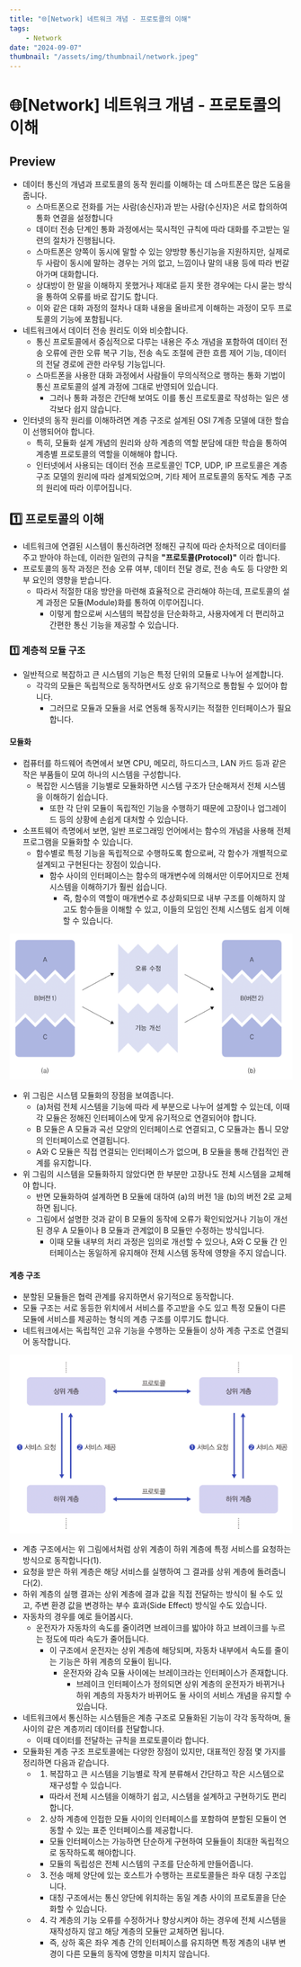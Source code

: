 ```yaml
---
title: "🌐[Network] 네트워크 개념 - 프로토콜의 이해"
tags:
    - Network
date: "2024-09-07"
thumbnail: "/assets/img/thumbnail/network.jpeg"
---
```


# 🌐[Network] 네트워크 개념 - 프로토콜의 이해

## Preview
- 데이터 통신의 개념과 프로토콜의 동작 원리를 이해하는 데 스마트폰은 많은 도움을 줍니다.
    - 스마트폰으로 전화를 거는 사람(송신자)과 받는 사람(수신자)은 서로 합의하여 통화 연결을 설정합니다
    - 데이터 전송 단계인 통화 과정에서는 묵시적인 규칙에 따라 대화를 주고받는 일련의 절차가 진행됩니다.
    - 스마트폰은 양쪽이 동시에 말할 수 있는 양방향 통신기능을 지원하지만, 실제로 두 사람이 동시에 말하는 경우는 거의 없고, 느낌이나 말의 내용 등에 따라 번갈아가며 대화합니다.
    - 상대방이 한 말을 이해하지 못했거나 제대로 듣지 못한 경우에는 다시 묻는 방식을 통하여 오류를 바로 잡기도 합니다.
    - 이와 같은 대화 과정의 절차나 대화 내용을 올바르게 이해하는 과정이 모두 프로토콜의 기능에 포함됩니다.
- 네트워크에서 데이터 전송 원리도 이와 비슷합니다.
    - 통신 프로토콜에서 중심적으로 다루는 내용은 주소 개념을 포함하여 데이터 전송 오류에 관한 오류 복구 기능, 전송 속도 조절에 관한 흐름 제어 기능, 데이터의 전달 경로에 관한 라우팅 기능입니다.
    - 스마트폰을 사용한 대화 과정에서 사람들이 무의식적으로 행하는 통화 기법이 통신 프로토콜의 설계 과정에 그대로 반영되어 있습니다.
        - 그러나 통화 과정은 간단해 보여도 이를 통신 프로토콜로 작성하는 일은 생각보다 쉽지 않습니다.
- 인터넷의 동작 원리를 이해하려면 계층 구조로 설계된 OSI 7계층 모델에 대한 할습이 선행되어야 합니다.
    - 특히, 모듈화 설계 개념의 원리와 상하 계층의 역할 분담에 대한 학습을 통하여 계층별 프로토콜의 역할을 이해해야 합니다.
    - 인터넷에서 사용되는 데이터 전송 프로토콜인 TCP, UDP, IP 프로토콜은 계층 구조 모델의 원리에 따라 설계되었으며, 기타 제어 프로토콜의 동작도 계층 구조의 원리에 따라 이루어집니다.

## 1️⃣ 프로토콜의 이해
- 네트워크에 연결된 시스템이 통신하려면 정해진 규칙에 따라 순차적으로 데이터를 주고 받아야 하는데, 이러한 일련의 규칙을 **"프로토콜(Protocol)"** 이라 합니다.
- 프로토콜의 동작 과정은 전송 오류 여부, 데이터 전달 경로, 전송 속도 등 다양한 외부 요인의 영향을 받습니다.
    - 따라서 적절한 대응 방안을 마련해 효율적으로 관리해야 하는데, 프로토콜의 설계 과정은 모듈(Module)화를 통하여 이루어집니다.
        - 이렇게 함으로써 시스템의 복잡성을 단순화하고, 사용자에게 더 편리하고 간편한 통신 기능을 제공할 수 있습니다.

### 1️⃣ 계층적 모듈 구조
- 일반적으로 복잡하고 큰 시스템의 기능은 특정 단위의 모듈로 나누어 설계합니다.
    - 각각의 모듈은 독립적으로 동작하면서도 상호 유기적으로 통합될 수 있어야 합니다.
        - 그러므로 모듈과 모듈을 서로 연동해 동작시키는 적절한 인터페이스가 필요합니다.

#### 모듈화
- 컴퓨터를 하드웨어 측면에서 보면 CPU, 메모리, 하드디스크, LAN 카드 등과 같은 작은 부품들이 모여 하나의 시스템을 구성합니다.
    - 복잡한 시스템을 기능별로 모듈화하면 시스템 구조가 단순해져서 전체 시스템을 이해하기 쉽습니다.
        - 또한 각 단위 모듈이 독립적인 기능을 수행하기 때문에 고장이나 업그레이드 등의 상황에 손쉽게 대처할 수 있습니다.
- 소프트웨어 측명에서 보면, 일반 프로그래밍 언어에서는 함수의 개념을 사용해 전체 프로그램을 모듈화할 수 있습니다.
    - 함수별로 특정 기능을 독립적으로 수행하도록 함으로써, 각 함수가 개별적으로 설계되고 구현된다는 장점이 있습니다.
        - 함수 사이의 인터페이스는 함수의 매개변수에 의해서만 이루어지므로 전체 시스템을 이해하기가 훨씬 쉽습니다.
            - 즉, 함수의 역할이 매개변수로 추상화되므로 내부 구조를 이해하지 않고도 함수들을 이해할 수 있고, 이들의 모임인 전체 시스템도 쉽게 이해할 수 있습니다.

<img src = "https://github.com/devKobe24/images2/blob/main/network/network-moularization.png?raw=true">

- 위 그림은 시스템 모듈화의 장점을 보여줍니다.
    - (a)처럼 전체 시스템을 기능에 따라 세 부분으로 나누어 설계할 수 있는데, 이때 각 모듈은 정해진 인터페이스에 맞게 유기적으로 연결되어야 합니다.
    - B 모듈은 A 모듈과 곡선 모양의 인터페이스로 연결되고, C 모듈과는 톱니 모양의 인터페이스로 연결됩니다.
    - A와 C 모듈은 직접 연결되는 인터페이스가 없으며, B 모듈을 통해 간접적인 관계를 유지합니다.
- 위 그림의 시스템을 모듈화하지 않았다면 한 부분만 고장나도 전체 시스템을 교체해야 합니다.
    - 반면 모듈화하여 설계하면 B 모듈에 대하여 (a)의 버전 1을 (b)의 버전 2로 교체하면 됩니다.
    - 그림에서 설명한 것과 같이 B 모듈의 동작에 오류가 확인되었거나 기능이 개선된 경우 A 모듈이나 B 모듈과 관계없이 B 모듈만 수정하는 방식입니다.
        - 이때 모듈 내부의 처리 과정은 임의로 개선할 수 있으나, A와 C 모듈 간 인터페이스는 동일하게 유지해야 전체 시스템 동작에 영향을 주지 않습니다.

#### 계층 구조
- 분할된 모듈들은 협력 관계를 유지하면서 유기적으로 동작합니다.
- 모듈 구조는 서로 동등한 위치에서 서비스를 주고받을 수도 있고 특정 모듈이 다른 모듈에 서비스를 제공하는 형식의 계층 구조를 이루기도 합니다.
- 네트워크에서는 독립적인 고유 기능을 수행하는 모듈들이 상하 계층 구조로 연결되어 동작합니다.

<img src = "https://github.com/devKobe24/images2/blob/main/network/hierarchy.png?raw=true">

- 계층 구조에서는 위 그림에서처럼 상위 계층이 하위 계층에 특정 서비스를 요청하는 방식으로 동작합니다(1).
- 요청을 받은 하위 계층은 해당 서비스를 실행하여 그 결과를 상위 계층에 돌려줍니다(2).
- 하위 계층의 실행 결과는 상위 계층에 결과 값을 직접 전달하는 방식이 될 수도 있고, 주변 환경 값을 변경하는 부수 효과(Side Effect) 방식일 수도 있습니다.
- 자동차의 경우를 예로 들어봅시다.
    - 운전자가 자동차의 속도를 줄이려면 브레이크를 밟아야 하고 브레이크를 누르는 정도에 따라 속도가 줄어듭니다.
        - 이 구조에서 운전자는 상위 계층에 해당되며, 자동차 내부에서 속도를 줄이는 기능은 하위 계층의 모듈이 됩니다.
            - 운전자와 감속 모듈 사이에는 브레이크라는 인터페이스가 존재합니다.
                - 브레이크 인터페이스가 정의되면 상위 계층의 운전자가 바뀌거나 하위 계층의 자동차가 바뀌어도 둘 사이의 서비스 개념을 유지할 수 있습니다.
- 네트워크에서 통신하는 시스템들은 계층 구조로 모듈화된 기능이 각각 동작하며, 둘 사이의 같은 계층끼리 데이터를 전달합니다.
    - 이때 데이터를 전달하는 규칙을 프로토콜이라 합니다.
- 모듈화된 계층 구조 프로토콜에는 다양한 장점이 있지만, 대표적인 장점 몇 가지를 정리하면 다음과 같습니다.
    - 1. 복잡하고 큰 시스템을 기능별로 작게 분류해서 간단하고 작은 시스템으로 재구성할 수 있습니다.
        - 따라서 전체 시스템을 이해하기 쉽고, 시스템을 설계하고 구현하기도 편리합니다.
    - 2. 상하 계층에 인접한 모듈 사이의 인터페이스를 포함하여 분할된 모듈이 연동할 수 있는 표준 인터페이스를 제공합니다.
        - 모듈 인터페이스는 가능하면 단순하게 구현하여 모듈들이 최대한 독립적으로 동작하도록 해야합니다.
        - 모듈의 독립성은 전체 시스템의 구조를 단순하게 만들어줍니다.
    - 3. 전송 매체 양단에 있는 호스트가 수행하는 프로토콜들은 좌우 대칭 구조입니다.
        - 대칭 구조에서는 통신 양단에 위치하는 동일 계층 사이의 프로토콜을 단순화할 수 있습니다.
    - 4. 각 계층의 기능 오류를 수정하거나 향상시켜야 하는 경우에 전체 시스템을 재작성하지 않고 해당 계층의 모듈만 교체하면 됩니다.
        - 즉, 상하 혹은 좌우 계층 간의 인터페이스를 유지하면 특정 계층의 내부 변경이 다른 모듈의 동작에 영향을 미치지 않습니다.
